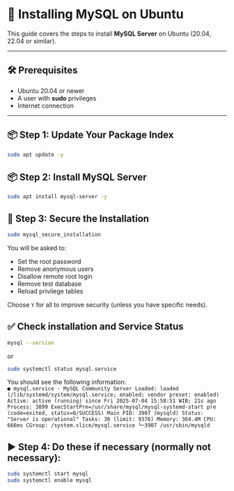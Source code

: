 # 🐬 Installing MySQL on Ubuntu

This guide covers the steps to install **MySQL Server** on Ubuntu (20.04, 22.04 or similar).

---

## 🛠️ Prerequisites

* Ubuntu 20.04 or newer
* A user with **sudo** privileges
* Internet connection

---

## 📦 Step 1: Update Your Package Index

```bash
sudo apt update -y
```

## 📦 Step 2: Install MySQL Server
```bash
sudo apt install mysql-server -y
```

## 🔐 Step 3: Secure the Installation
```bash
sudo mysql_secure_installation
```

You will be asked to:
* Set the root password
* Remove anonymous users
* Disallow remote root login
* Remove test database
* Reload privilege tables

Choose `Y` for all to improve security (unless you have specific needs).

## ✅ Check installation and Service Status
```bash
mysql --version
```
or
```bash
sudo systemctl status mysql.service
```
You should see the following information:  
`
● mysql.service - MySQL Community Server
     Loaded: loaded (/lib/systemd/system/mysql.service; enabled; vendor preset: enabled)
     Active: active (running) since Fri 2025-07-04 15:58:51 WIB; 21s ago
    Process: 3899 ExecStartPre=/usr/share/mysql/mysql-systemd-start pre (code=exited, status=0/SUCCESS)
   Main PID: 3907 (mysqld)
     Status: "Server is operational"
      Tasks: 38 (limit: 9376)
     Memory: 364.4M
        CPU: 666ms
     CGroup: /system.slice/mysql.service
             └─3907 /usr/sbin/mysqld
`

## ▶️ Step 4: Do these if necessary (normally not necessary):
```bash
sudo systemctl start mysql
sudo systemctl enable mysql


